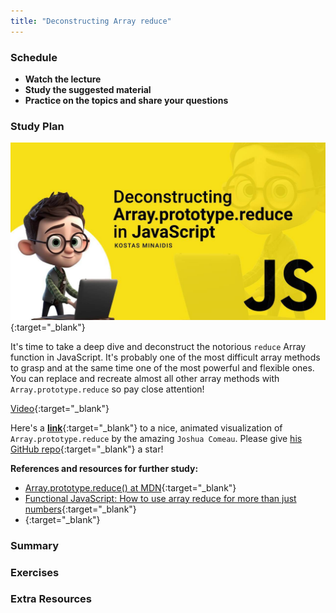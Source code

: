 ```yaml
---
title: "Deconstructing Array reduce"
---
```


### Schedule

  - **Watch the lecture**
  - **Study the suggested material**
  - **Practice on the topics and share your questions**

### Study Plan

  [![](./assets/deconstructing.jpg)](){:target="_blank"}

  It's time to take a deep dive and deconstruct the notorious `reduce` Array function in JavaScript. It's probably one of the most difficult array methods to grasp and at the same time one of the most powerful and flexible ones. You can replace and recreate almost all other array methods with `Array.prototype.reduce` so pay close attention!

  [Video](https://www.youtube.com/watch?v=s02LsdIKhVY){:target="_blank"}   

  Here's a [**link**](./reduce-visualization/index.html){:target="_blank"} to a nice, animated visualization of `Array.prototype.reduce` by the amazing `Joshua Comeau`. Please give [his GitHub repo](https://github.com/joshwcomeau/reduce-visualization/tree/master){:target="_blank"} a star!

  **References and resources for further study:**

  - [Array.prototype.reduce() at MDN](https://developer.mozilla.org/en-US/docs/Web/JavaScript/Reference/Global_Objects/Array/reduce){:target="_blank"}
  - [Functional JavaScript: How to use array reduce for more than just numbers](https://jrsinclair.com/articles/2019/functional-js-do-more-with-reduce/){:target="_blank"}
  - [](){:target="_blank"}

### Summary

### Exercises

### Extra Resources